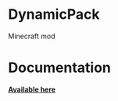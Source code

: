 # DynamicPack
Minecraft mod

# Documentation
[**Available here**](https://github.com/AdamCalculator/DynamicPack/wiki)
